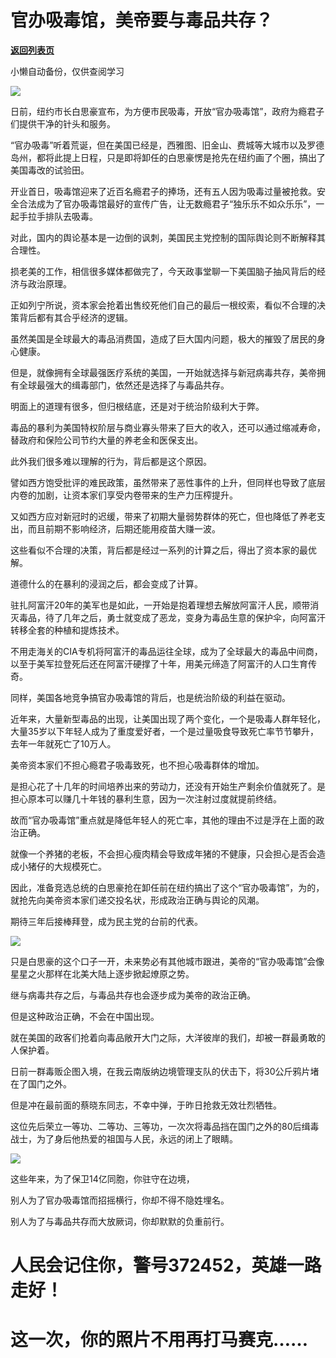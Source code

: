 # 官办吸毒馆，美帝要与毒品共存？

[**返回列表页**](/gzh/政事堂2019)

小懒自动备份，仅供查阅学习

![](https://mmbiz.qpic.cn/mmbiz_png/rxhS23yu8cPO6ubiaDMDUlg7CMKCpztWibGtCtIMgUkcxxia34lak6O8vFXsvra0eSDfDKHPwtkD8S3IuUfgWLstg/640?wx_fmt=png)

  

日前，纽约市长白思豪宣布，为方便市民吸毒，开放“官办吸毒馆”，政府为瘾君子们提供干净的针头和服务。

  

“官办吸毒”听着荒诞，但在美国已经是，西雅图、旧金山、费城等大城市以及罗德岛州，都将此提上日程，只是即将卸任的白思豪愣是抢先在纽约画了个圈，搞出了美国毒改的试验田。

  

开业首日，吸毒馆迎来了近百名瘾君子的捧场，还有五人因为吸毒过量被抢救。安全合法成为了官办吸毒馆最好的宣传广告，让无数瘾君子“独乐乐不如众乐乐”，一起手拉手排队去吸毒。

  

对此，国内的舆论基本是一边倒的讽刺，美国民主党控制的国际舆论则不断解释其合理性。  

  

损老美的工作，相信很多媒体都做完了，今天政事堂聊一下美国脑子抽风背后的经济与政治原理。  

  

正如列宁所说，资本家会抢着出售绞死他们自己的最后一根绞索，看似不合理的决策背后都有其合乎经济的逻辑。

  

虽然美国是全球最大的毒品消费国，造成了巨大国内问题，极大的摧毁了居民的身心健康。

  

但是，就像拥有全球最强医疗系统的美国，一开始就选择与新冠病毒共存，美帝拥有全球最强大的缉毒部门，依然还是选择了与毒品共存。

  

明面上的道理有很多，但归根结底，还是对于统治阶级利大于弊。

  

毒品的暴利为美国特权阶层与商业寡头带来了巨大的收入，还可以通过缩减寿命，替政府和保险公司节约大量的养老金和医保支出。

此外我们很多难以理解的行为，背后都是这个原因。  

  

譬如西方饱受批评的难民政策，虽然带来了恶性事件的上升，但同样也导致了底层内卷的加剧，让资本家们享受内卷带来的生产力压榨提升。  

  

又如西方应对新冠时的迟缓，带来了初期大量弱势群体的死亡，但也降低了养老支出，而且前期不影响经济，后期还能用疫苗大赚一波。

  

这些看似不合理的决策，背后都是经过一系列的计算之后，得出了资本家的最优解。

  

道德什么的在暴利的浸润之后，都会变成了计算。

  

驻扎阿富汗20年的美军也是如此，一开始是抱着理想去解放阿富汗人民，顺带消灭毒品，待了几年之后，勇士就变成了恶龙，变身为毒品生意的保护伞，向阿富汗转移全套的种植和提炼技术。

  

不用走海关的CIA专机将阿富汗的毒品运往全球，成为了全球最大的毒品中间商，以至于美军拉登死后还在阿富汗硬撑了十年，用美元缔造了阿富汗的人口生育传奇。

  

同样，美国各地竞争搞官办吸毒馆的背后，也是统治阶级的利益在驱动。  

  

近年来，大量新型毒品的出现，让美国出现了两个变化，一个是吸毒人群年轻化，大量35岁以下年轻人成为了重度爱好者，一个是过量吸食导致死亡率节节攀升，去年一年就死亡了10万人。  

  

美帝资本家们不担心瘾君子吸毒致死，也不担心吸毒群体的增加。

  

是担心花了十几年的时间培养出来的劳动力，还没有开始生产剩余价值就死了。是担心原本可以赚几十年钱的暴利生意，因为一次注射过度就提前终结。

  

故而“官办吸毒馆”重点就是降低年轻人的死亡率，其他的理由不过是浮在上面的政治正确。

  

就像一个养猪的老板，不会担心瘦肉精会导致成年猪的不健康，只会担心是否会造成小猪仔的大规模死亡。  

  

因此，准备竞选总统的白思豪抢在卸任前在纽约搞出了这个“官办吸毒馆”，为的，就抢先向美帝资本家们递交投名状，形成政治正确与舆论的风潮。

  

期待三年后接棒拜登，成为民主党的台前的代表。

  

![](https://mmbiz.qpic.cn/mmbiz_jpg/rxhS23yu8cPO6ubiaDMDUlg7CMKCpztWibgSx3uDEnKwzWvCvnV0ff5yTiaxrl100zT5MNQk56oVsaNuJjeySBtWg/640?wx_fmt=jpeg)

  

只是白思豪的这个口子一开，未来势必有其他城市跟进，美帝的“官办吸毒馆”会像星星之火那样在北美大陆上逐步掀起燎原之势。

  

继与病毒共存之后，与毒品共存也会逐步成为美帝的政治正确。

  

但是这种政治正确，不会在中国出现。

  

就在美国的政客们抢着向毒品敞开大门之际，大洋彼岸的我们，却被一群最勇敢的人保护着。

  

日前一群毒贩企图入境，在我云南版纳边境管理支队的伏击下，将30公斤鸦片堵在了国门之外。

  

但是冲在最前面的蔡晓东同志，不幸中弹，于昨日抢救无效壮烈牺牲。

  

这位先后荣立一等功、二等功、三等功，一次次将毒品挡在国门之外的80后缉毒战士，为了身后他热爱的祖国与人民，永远的闭上了眼睛。

![](https://mmbiz.qpic.cn/mmbiz_jpg/xrFYciaHL08DVkib5KXYibD4t3qYF0tBVU0xPEA9KgKxTCBMgdOeg2KUmMkvjgdwcDUfJSgrHgdAEsgjo0xKhwOzA/640?wx_fmt=jpeg)

  

这些年来，为了保卫14亿同胞，你驻守在边境，  

  

别人为了官办吸毒馆而招摇横行，你却不得不隐姓埋名。  

  

别人为了与毒品共存而大放厥词，你却默默的负重前行。  

  

# 人民会记住你，警号372452，英雄一路走好！

#  

# 这一次，你的照片不用再打马赛克……

  

